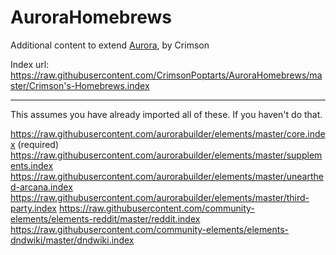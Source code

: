 # AuroraHomebrews
Additional content to extend [Aurora](https://aurorabuilder.com/), by Crimson

Index url: https://raw.githubusercontent.com/CrimsonPoptarts/AuroraHomebrews/master/Crimson's-Homebrews.index

---

This assumes you have already imported all of these. If you haven't do that.

https://raw.githubusercontent.com/aurorabuilder/elements/master/core.index (required)
https://raw.githubusercontent.com/aurorabuilder/elements/master/supplements.index
https://raw.githubusercontent.com/aurorabuilder/elements/master/unearthed-arcana.index
https://raw.githubusercontent.com/aurorabuilder/elements/master/third-party.index
https://raw.githubusercontent.com/community-elements/elements-reddit/master/reddit.index
https://raw.githubusercontent.com/community-elements/elements-dndwiki/master/dndwiki.index
